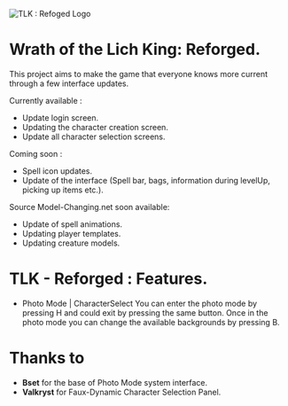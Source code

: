 ![TLK : Refoged Logo](https://github.com/iThorgrim-Hub/Wrath-of-the-Lich-King-Reforged/blob/master/Logo%20Reforged.png)
# Wrath of the Lich King: Reforged.



This project aims to make the game that everyone knows more current through a few interface updates.

Currently available :

- Update login screen.
- Updating the character creation screen.
- Update all character selection screens.

Coming soon :
- Spell icon updates.
- Update of the interface (Spell bar, bags, information during levelUp, picking up items etc.).

Source Model-Changing.net soon available:
- Update of spell animations.
- Updating player templates.
- Updating creature models.

# TLK - Reforged : Features.

- Photo Mode | CharacterSelect
  You can enter the photo mode by pressing H and could exit by pressing the same button.
  Once in the photo mode you can change the available backgrounds by pressing B.


# Thanks to
- __Bset__ for the base of Photo Mode system interface.
- __Valkryst__ for Faux-Dynamic Character Selection Panel.
